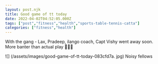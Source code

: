 ```yaml
---
layout: post.njk
title: Good game of tt today
date: 2022-04-02T04:52:05.000Z
tags: ["post","fitness","health","sports-table-tennis-catta"]
categories: ["fitness","health"]
---
```


With the gang - Lax, Pradeep, ilango coach, Capt Vishy went away soon. More banter than actual play 🤦‍♂️🏓

![] (/assets/images/good-game-of-tt-today-083cfd7a. jpg) Noisy fellows
